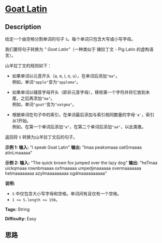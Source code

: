 # [Goat Latin][title]

## Description

给定一个由空格分割单词的句子 `S`。每个单词只包含大写或小写字母。

我们要将句子转换为  _" Goat Latin"_（一种类似于 猪拉丁文 \- Pig Latin 的虚构语言）。

山羊拉丁文的规则如下：

  * 如果单词以元音开头（a, e, i, o, u），在单词后添加`"ma"`。  
例如，单词`"apple"`变为`"applema"`。

  

  * 如果单词以辅音字母开头（即非元音字母），移除第一个字符并将它放到末尾，之后再添加`"ma"`。  
例如，单词`"goat"`变为`"oatgma"`。

  

  * 根据单词在句子中的索引，在单词最后添加与索引相同数量的字母`'a'`，索引从1开始。  
例如，在第一个单词后添加`"a"`，在第二个单词后添加`"aa"`，以此类推。

返回将 `S` 转换为山羊拉丁文后的句子。

**示例 1:**
            **输入:** "I speak Goat Latin"    **输出:** "Imaa peaksmaaa oatGmaaaa atinLmaaaaa"    

**示例 2:**
            **输入:** "The quick brown fox jumped over the lazy dog"    **输出:** "heTmaa uickqmaaa rownbmaaaa oxfmaaaaa umpedjmaaaaaa overmaaaaaaa hetmaaaaaaaa azylmaaaaaaaaa ogdmaaaaaaaaaa"    

**说明:**

  * `S` 中仅包含大小写字母和空格。单词间有且仅有一个空格。
  * `1 <= S.length <= 150`。


**Tags:** String

**Difficulty:** Easy

## 思路

[title]: https://leetcode-cn.com/problems/goat-latin
